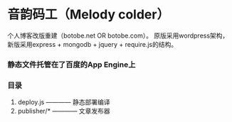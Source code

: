 音韵码工（Melody colder）
====================

个人博客改版重建（botobe.net OR botobe.com）。
原版采用wordpress架构，新版采用express + mongodb + jquery + require.js的结构。

### 静态文件托管在了百度的App Engine上 ###

### 目录 ###
1. deploy.js   ———— 静态部署编译
2. publisher/* ———— 文章发布器  